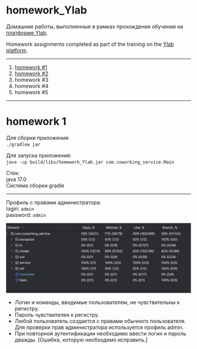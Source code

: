 # homework_Ylab
Домашние работы, выполненные в рамках прохождения обучения на [платформе Ylab](https://learning-platform.ylab.website/my-homeworks/26). 

Homework assignments completed as part of the training on the [Ylab platform](https://learning-platform.ylab.website/my-homeworks/26).
***
1. [homework #1](https://github.com/darmsteter/homework_Ylab/pull/1)
2. [homework #2](https://github.com/darmsteter/homework_Ylab/pull/2)
3. homework #3
4. homework #4
5. homework #5

***

# homework 1
Для сборки приложения:<br/>
`./gradlew jar`

Для запуска приложения:<br/>
`java -cp build/libs/homework_Ylab.jar com.coworking_service.Main`

Стек: <br/>
java 17.0 <br/>
Система сборки gradle

---
Профиль с правами администратора:<br/>
login: `admin` <br/>
password: `admin`

![Tests](src/main/resources/tests.png)

* Логин и команды, вводимые пользователем, не чувствительны к регистру.
* Пароль чувствителен к регистру. 
* Любой пользователь создается с правами обычного пользователя. Для проверки прав администратора используется профиль admin.
* При повторной аутентификации необходимо ввести логин и пароль дважды. [Ошибка, которую необходимо исправить.]
